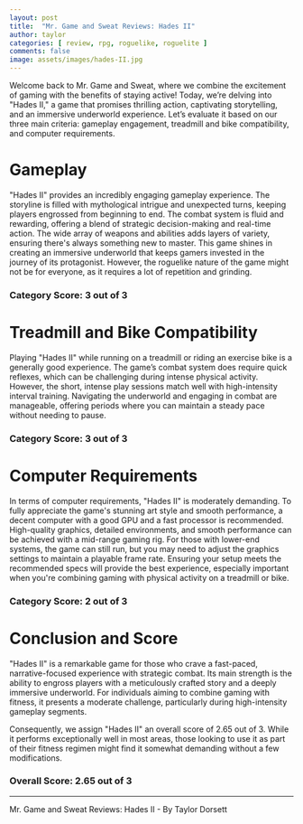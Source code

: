 ```yaml
---
layout: post
title:  "Mr. Game and Sweat Reviews: Hades II"
author: taylor
categories: [ review, rpg, roguelike, roguelite ]
comments: false
image: assets/images/hades-II.jpg
---
```


Welcome back to Mr. Game and Sweat, where we combine the excitement of gaming with the benefits of staying active! Today, we’re delving into "Hades II," a game that promises thrilling action, captivating storytelling, and an immersive underworld experience. Let’s evaluate it based on our three main criteria: gameplay engagement, treadmill and bike compatibility, and computer requirements.

# Gameplay

"Hades II" provides an incredibly engaging gameplay experience. The storyline is filled with mythological intrigue and unexpected turns, keeping players engrossed from beginning to end. The combat system is fluid and rewarding, offering a blend of strategic decision-making and real-time action. The wide array of weapons and abilities adds layers of variety, ensuring there's always something new to master. This game shines in creating an immersive underworld that keeps gamers invested in the journey of its protagonist. However, the roguelike nature of the game might not be for everyone, as it requires a lot of repetition and grinding.

### Category Score: 3 out of 3

# Treadmill and Bike Compatibility

Playing "Hades II" while running on a treadmill or riding an exercise bike is a generally good experience. The game’s combat system does require quick reflexes, which can be challenging during intense physical activity. However, the short, intense play sessions match well with high-intensity interval training. Navigating the underworld and engaging in combat are manageable, offering periods where you can maintain a steady pace without needing to pause.

### Category Score: 3 out of 3

# Computer Requirements

In terms of computer requirements, "Hades II" is moderately demanding. To fully appreciate the game's stunning art style and smooth performance, a decent computer with a good GPU and a fast processor is recommended. High-quality graphics, detailed environments, and smooth performance can be achieved with a mid-range gaming rig. For those with lower-end systems, the game can still run, but you may need to adjust the graphics settings to maintain a playable frame rate. Ensuring your setup meets the recommended specs will provide the best experience, especially important when you're combining gaming with physical activity on a treadmill or bike.

### Category Score: 2 out of 3

# Conclusion and Score

"Hades II" is a remarkable game for those who crave a fast-paced, narrative-focused experience with strategic combat. Its main strength is the ability to engross players with a meticulously crafted story and a deeply immersive underworld. For individuals aiming to combine gaming with fitness, it presents a moderate challenge, particularly during high-intensity gameplay segments.

Consequently, we assign "Hades II" an overall score of 2.65 out of 3. While it performs exceptionally well in most areas, those looking to use it as part of their fitness regimen might find it somewhat demanding without a few modifications.

### Overall Score: 2.65 out of 3

---

Mr. Game and Sweat Reviews: Hades II - By Taylor Dorsett
